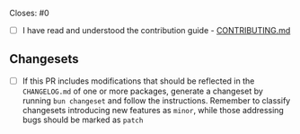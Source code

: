 <!-- Include the number of the issue this PR is related to. If this PR closes the issue, include 'Closes #issue' -->

Closes: #0

- [ ] I have read and understood the contribution guide - [CONTRIBUTING.md](../CONTRIBUTING.md)

## Changesets

- [ ] If this PR includes modifications that should be reflected in the `CHANGELOG.md` of one or more packages, generate a changeset by running `bun changeset` and follow the instructions. Remember to classify changesets introducing new features as `minor`, while those addressing bugs should be marked as `patch`
